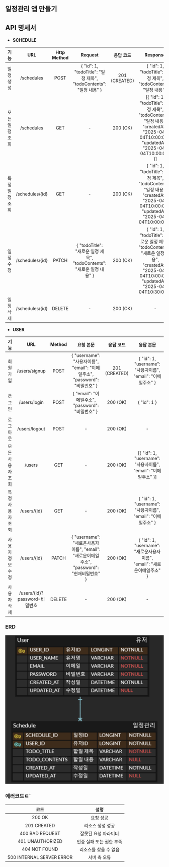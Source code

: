 ## 일정관리 앱 만들기


## API 명세서 
* **SCHEDULE** 

|      기능      	|       URL       	| Http Method 	|                                 Request                                 	|   응답 코드   	|                                                                          Response                                                                        	|
|:--------------:	|:---------------:	|:-----------:	|:-----------------------------------------------------------------------:	|:-------------:	|:--------------------------------------------------------------------------------------------------------------------------------------------------------:	|
| 일정 생성      	| /schedules      	| POST        	| { "id": 1, "todoTitle": "일정 제목", "todoContents": "일정 내용" }      	| 201 (CREATED) 	| { "id": 1, "todoTitle": "일정 제목", "todoContents": "일정 내용" }                                                                                       	|
| 모든 일정 조회 	| /schedules      	| GET         	| -                                                                       	| 200 (OK)      	| [{ "id": 1, "todoTitle": "일정 제목", "todoContents": "일정 내용", "createdAt": "2025-04-04T10:00:00", "updatedAt": "2025-04-04T10:00:00" }]             	|
| 특정 일정 조회 	| /schedules/{id} 	| GET         	| -                                                                       	| 200 (OK)      	| { "id": 1, "todoTitle": "일정 제목", "todoContents": "일정 내용", "createdAt": "2025-04-04T10:00:00", "updatedAt": "2025-04-04T10:00:00" }               	|
| 일정 수정      	| /schedules/{id} 	| PATCH       	| { "todoTitle": "새로운 일정 제목", "todoContents": "새로운 일정 내용" } 	| 200 (OK)      	| { "id": 1, "todoTitle": "새로운 일정 제목", "todoContents": "새로운 일정 내용", "createdAt": "2025-04-04T10:00:00", "updatedAt": "2025-04-04T10:30:00" } 	|
| 일정 삭제      	| /schedules/{id} 	| DELETE      	| -                                                                       	| 200 (OK)      	| -                                                                                                                                                        	|

* **USER**

|       기능       	|              URL              	| Method 	|                                          요청 본문                                          	|   응답 코드   	|                                 응답 본문                                	|
|:----------------:	|:-----------------------------:	|:------:	|:-------------------------------------------------------------------------------------------:	|:-------------:	|:------------------------------------------------------------------------:	|
| 회원가입         	| /users/signup                 	| POST   	| { "username": "사용자이름", "email": "이메일주소", "password": "비밀번호" }                 	| 201 (CREATED) 	| { "id": 1, "username": "사용자이름", "email": "이메일주소" }             	|
| 로그인           	| /users/login                  	| POST   	| { "email": "이메일주소", "password": "비밀번호" }                                           	| 200 (OK)      	| { "id": 1 }                                                              	|
| 로그아웃         	| /users/logout                 	| POST   	| -                                                                                           	| 200 (OK)      	| -                                                                        	|
| 모든 사용자 조회 	| /users                        	| GET    	| -                                                                                           	| 200 (OK)      	| [{ "id": 1, "username": "사용자이름", "email": "이메일주소" }]           	|
| 특정 사용자 조회 	| /users/{id}                   	| GET    	| -                                                                                           	| 200 (OK)      	| { "id": 1, "username": "사용자이름", "email": "이메일주소" }             	|
| 사용자 정보 수정 	| /users/{id}                   	| PATCH  	| { "username": "새로운사용자이름", "email": "새로운이메일주소", "password": "현재비밀번호" } 	| 200 (OK)      	| { "id": 1, "username": "새로운사용자이름", "email": "새로운이메일주소" } 	|
| 사용자 삭제      	| /users/{id}?password=비밀번호 	| DELETE 	| -                                                                                           	| 200 (OK)      	| -                                                                        	|


### ERD


![img_10.png](img_10.png)

### 에러코드ㅌ`
|            코드           	|           설명           	|
|:-------------------------:	|:------------------------:	|
| 200 OK                    	| 요청 성공                	|
| 201 CREATED               	| 리소스 생성 성공         	|
| 400 BAD REQUEST           	| 잘못된 요청 파라미터     	|
| 401 UNAUTHORIZED          	| 인증 실패 또는 권한 부족 	|
| 404 NOT FOUND             	| 리소스를 찾을 수 없음    	|
| 500 INTERNAL SERVER ERROR 	| 서버 측 오류             	|
